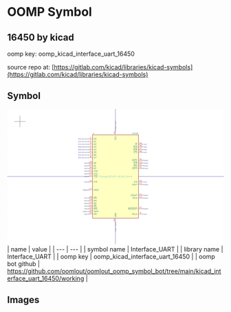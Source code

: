 # OOMP Symbol  
## 16450  by kicad  
  
oomp key: oomp_kicad_interface_uart_16450  
  
source repo at: [https://gitlab.com/kicad/libraries/kicad-symbols](https://gitlab.com/kicad/libraries/kicad-symbols)  
## Symbol  
  
[![working.png](working_600.png)](working.png)  
| name | value | 
| --- | --- | 
| symbol name | Interface_UART | 
| library name | Interface_UART | 
| oomp key | oomp_kicad_interface_uart_16450 | 
| oomp bot github | https://github.com/oomlout/oomlout_oomp_symbol_bot/tree/main/kicad_interface_uart_16450/working | 
## Images  

